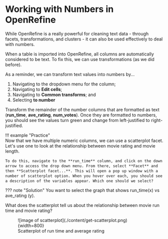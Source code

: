 # Working with Numbers in OpenRefine

While OpenRefine is a really powerful for cleaning text data - through facets, transformations, and clusters - it can also be used effectively to deal with numbers. 

When a table is imported into OpenRefine, all columns are automatically considered to be text. To fix this, we can use transformations (as we did before). 

As a reminder, we can transform text values into numbers by...

1. Navigating to the dropdown menu for the column;
2. Navigating to **Edit cells**;
3. Navigating to **Common transforms**; and
4. Selecting **to number**

Transform the remainder of the number columns that are formatted as text (**run_time**, **ave_rating**, **num_votes**). Once they are formatted to numbers, you should see the values turn green and change from left-justified to right-justified. 

!!! example "Practice"  
    Now that we have multiple numeric columns, we can use a scatterplot facet. Let's use one to look at the relationship between movie rating and movie length.

    To do this, navigate to the **run_time** column, and click on the down arrow to access the drop down menu. From there, select **Facet** and then **Scatterplot facet...**. This will open a pop up window with a number of scatterplot option. When you hover over each, you should see a description of the variables appear. Which one should we select?

??? note "Solution"
    You want to select the graph that shows run_time(x) vs ave_rating (y).

What does the scatterplot tell us about the relationship between movie run time and movie rating? 

<figure markdown='span'>
    ![image of scatterplot](./content/get-scatterplot.png){width=800}
    <figcaption>Scatterplot of run time and average rating</figcaption>
</figure>
